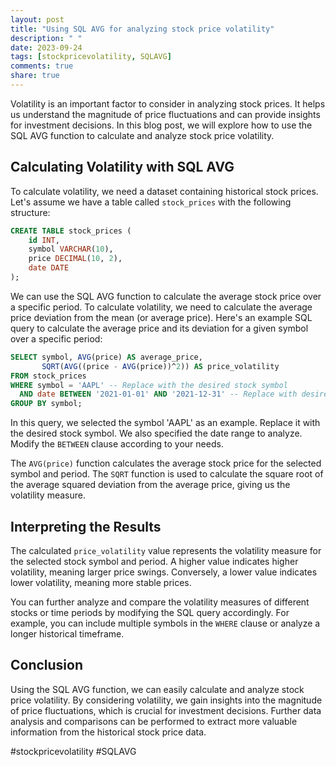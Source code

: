 ```yaml
---
layout: post
title: "Using SQL AVG for analyzing stock price volatility"
description: " "
date: 2023-09-24
tags: [stockpricevolatility, SQLAVG]
comments: true
share: true
---
```


Volatility is an important factor to consider in analyzing stock prices. It helps us understand the magnitude of price fluctuations and can provide insights for investment decisions. In this blog post, we will explore how to use the SQL AVG function to calculate and analyze stock price volatility.

## Calculating Volatility with SQL AVG

To calculate volatility, we need a dataset containing historical stock prices. Let's assume we have a table called `stock_prices` with the following structure:

```sql
CREATE TABLE stock_prices (
    id INT,
    symbol VARCHAR(10),
    price DECIMAL(10, 2),
    date DATE
);
```

We can use the SQL AVG function to calculate the average stock price over a specific period. To calculate volatility, we need to calculate the average price deviation from the mean (or average price). Here's an example SQL query to calculate the average price and its deviation for a given symbol over a specific period:

```sql
SELECT symbol, AVG(price) AS average_price, 
       SQRT(AVG((price - AVG(price))^2)) AS price_volatility
FROM stock_prices
WHERE symbol = 'AAPL' -- Replace with the desired stock symbol
  AND date BETWEEN '2021-01-01' AND '2021-12-31' -- Replace with desired date range
GROUP BY symbol;
```

In this query, we selected the symbol 'AAPL' as an example. Replace it with the desired stock symbol. We also specified the date range to analyze. Modify the `BETWEEN` clause according to your needs.

The `AVG(price)` function calculates the average stock price for the selected symbol and period. The `SQRT` function is used to calculate the square root of the average squared deviation from the average price, giving us the volatility measure.

## Interpreting the Results

The calculated `price_volatility` value represents the volatility measure for the selected stock symbol and period. A higher value indicates higher volatility, meaning larger price swings. Conversely, a lower value indicates lower volatility, meaning more stable prices.

You can further analyze and compare the volatility measures of different stocks or time periods by modifying the SQL query accordingly. For example, you can include multiple symbols in the `WHERE` clause or analyze a longer historical timeframe.

## Conclusion

Using the SQL AVG function, we can easily calculate and analyze stock price volatility. By considering volatility, we gain insights into the magnitude of price fluctuations, which is crucial for investment decisions. Further data analysis and comparisons can be performed to extract more valuable information from the historical stock price data.

#stockpricevolatility #SQLAVG